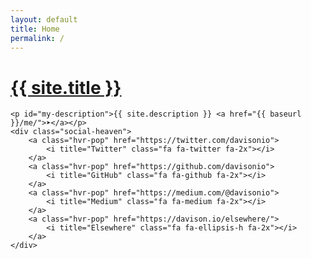 ```yaml
---
layout: default
title: Home
permalink: /
---
```


<div class="center">
	<a href="{{ baseurl }}/me/"><span id="my-profile-picture"></span></a>
	<a id="my-name" href="{{ baseurl }}/me/"><h1 id="my-name">{{ site.title }}</h1></a>

	<p id="my-description">{{ site.description }} <a href="{{ baseurl }}/me/">➤</a></p>
	<div class="social-heaven">
		<a class="hvr-pop" href="https://twitter.com/davisonio">
			<i title="Twitter" class="fa fa-twitter fa-2x"></i>
		</a>
		<a class="hvr-pop" href="https://github.com/davisonio">
			<i title="GitHub" class="fa fa-github fa-2x"></i>
		</a>
		<a class="hvr-pop" href="https://medium.com/@davisonio">
			<i title="Medium" class="fa fa-medium fa-2x"></i>
		</a>
		<a class="hvr-pop" href="https://davison.io/elsewhere/">
			<i title="Elsewhere" class="fa fa-ellipsis-h fa-2x"></i>
		</a>
	</div>
</div>

